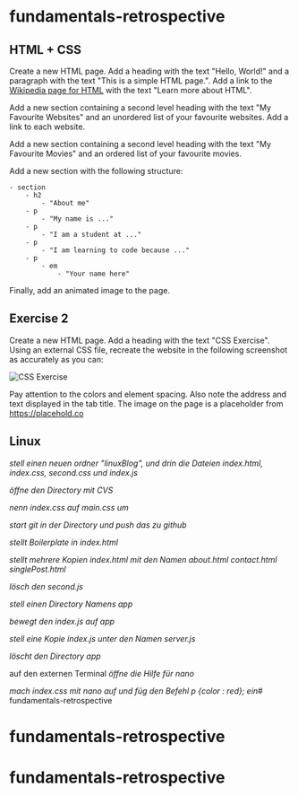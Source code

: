# fundamentals-retrospective

## HTML + CSS

Create a new HTML page. Add a heading with the text "Hello, World!" and a paragraph with the text "This is a simple HTML page.". Add a link to the [Wikipedia page for HTML](https://en.wikipedia.org/wiki/HTML) with the text "Learn more about HTML".

Add a new section containing a second level heading with the text "My Favourite Websites" and an unordered list of your favourite websites. Add a link to each website.

Add a new section containing a second level heading with the text "My Favourite Movies" and an ordered list of your favourite movies.

Add a new section with the following structure:

    - section
        - h2
            - "About me"
        - p
            - "My name is ..."
        - p
            - "I am a student at ..."
        - p
            - "I am learning to code because ..."
        - p
            - em
                - "Your name here"

Finally, add an animated image to the page.

## Exercise 2

Create a new HTML page. Add a heading with the text "CSS Exercise". Using an external CSS file, recreate the website in the following screenshot as accurately as you can:

![CSS Exercise](task-05-html-css-exercise2.png)

Pay attention to the colors and element spacing. Also note the address and text displayed in the tab title. The image on the page is a placeholder from https://placehold.co

## Linux


_stell einen neuen ordner "linuxBlog", und drin die Dateien index.html, index.css, second.css und index.js_

_öffne den Directory mit CVS_

_nenn index.css auf main.css um_

_start git in der Directory und push das zu github_

_stellt Boilerplate in index.html_

_stellt mehrere Kopien index.html mit den Namen about.html contact.html singlePost.html_

_lösch den second.js_

_stell einen Directory Namens app_

_bewegt den index.js auf app_

_stell eine Kopie index.js unter den Namen server.js_

_löscht den Directory app_

auf den externen Terminal
_öffne die Hilfe für nano_

_mach index.css mit nano auf und füg den Befehl p {color : red}; ein_# fundamentals-retrospective
# fundamentals-retrospective
# fundamentals-retrospective
